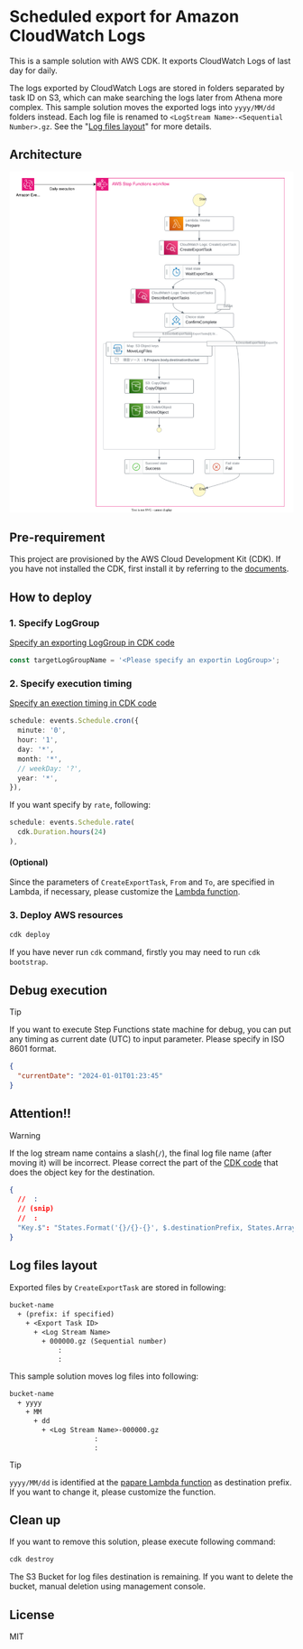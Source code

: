 # Scheduled export for Amazon CloudWatch Logs

This is a sample solution with AWS CDK. It exports CloudWatch Logs of last day for daily.

The logs exported by CloudWatch Logs are stored in folders separated by task ID on S3, which can make searching the logs later from Athena more complex. This sample solution moves the exported logs into `yyyy/MM/dd` folders instead. Each log file is renamed to `<LogStream Name>-<Sequential Number>.gz`. See the "[Log files layout](#log-files-layout)" for more details.

## Architecture

![Step Functions state machine flow](./doc/images/architecture.svg)

## Pre-requirement

This project are provisioned by the AWS Cloud Development Kit (CDK). If you have not installed the CDK, first install it by referring to the [documents](https://docs.aws.amazon.com/cdk/v2/guide/getting_started.html).

## How to deploy

### 1. Specify LogGroup

[Specify an exporting LogGroup in CDK code](./lib/stack.ts#L19)

```typescript
const targetLogGroupName = '<Please specify an exportin LogGroup>';
```

### 2. Specify execution timing

[Specify an exection timing in CDK code](./lib/stack.ts#L301-#L308)

```typescript
schedule: events.Schedule.cron({
  minute: '0',
  hour: '1',
  day: '*',
  month: '*',
  // weekDay: '?',
  year: '*',
}),
```

If you want specify by `rate`, following:

```typescript
schedule: events.Schedule.rate(
  cdk.Duration.hours(24)
),
```

#### (Optional)

Since the parameters of `CreateExportTask`, `From` and `To`, are specified in Lambda, if necessary, please customize the [Lambda function](./assets/functions/prepare/app.ts).

### 3. Deploy AWS resources

```sh
cdk deploy
```

If you have never run `cdk` command, firstly you may need to run `cdk bootstrap`.

## Debug execution

> [!Tip]
> If you want to execute Step Functions state machine for debug, you can put any timing as current date (UTC) to input parameter. Please specify in ISO 8601 format.

```json
{
  "currentDate": "2024-01-01T01:23:45"
}
```

## Attention!!

> [!WARNING]
> If the log stream name contains a slash(`/`), the final log file name (after moving it) will be incorrect. Please correct the part of the [CDK code](./lib/stack.ts#L186) that does the object key for the destination.

```json
{
  //  :
  // (snip)
  //  :
  "Key.$": "States.Format('{}/{}-{}', $.destinationPrefix, States.ArrayGetItem(States.StringSplit($.value.Key, '/'), 2), States.ArrayGetItem(States.StringSplit($.value.Key, '/'), 3))"
}
```

## Log files layout

Exported files by `CreateExportTask` are stored in following:

```
bucket-name
  + (prefix: if specified)
    + <Export Task ID>
      + <Log Stream Name>
        + 000000.gz (Sequential number)
            :
            :
```

This sample solution moves log files into following:

```
bucket-name
  + yyyy
    + MM
      + dd
        + <Log Stream Name>-000000.gz
                     :
                     :
```

> [!Tip]
> `yyyy/MM/dd` is identified at the [papare Lambda function](./assets/functions/prepare/app.ts#L41-L46) as destination prefix. If you want to change it, please customize the function.

## Clean up

If you want to remove this solution, please execute following command:

```sh
cdk destroy
```

The S3 Bucket for log files destination is remaining. If you want to delete the bucket, manual deletion using management console.

## License

MIT
